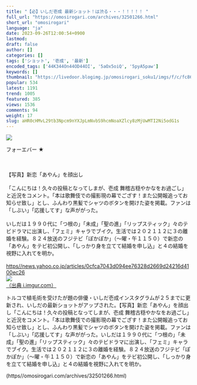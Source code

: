 ```yaml
---
title: "【必】いしだ壱成 最新ショット！は渋る・・・！！！！！ "
full_url: "https://omosirogari.com/archives/32501266.html"
short_url: "omosirogari"
language: "ja"
date: 2023-09-26T12:00:54+0900
lastmod: 
draft: false
author: []
categories: []
tags: ['ショット', '壱成', '最新']
encoded_tags: ['44K344On44OD44OI', '5aOx5oiQ', '5pyA5paw']
keywords: []
thumbnail: "https://livedoor.blogimg.jp/omosirogari_soku1/imgs/f/c/fc86bf84.jpg"
popular: 534
latest: 1191
trend: 1005
featured: 385
views: 1536
comments: 94
weight: 17
slug: aHR0cHMvL29tb3Npcm9nYXJpLmNvbS9hcmNoaXZlcy8zMjUwMTI2Ni5odG1s
---
```


![](https://livedoor.blogimg.jp/omosirogari_soku1/imgs/f/c/fc86bf84.jpg)

<div><p>フォーエバー ★ </p><br> <br> 【写真】新恋「あやん」を顔出し <br> <br> 「こんにちは！久々の投稿となってしまが、壱成 舞稽古穏やかなをお過ごし」と近況をコメント。「本は歌舞伎での撮影現の幕でござす！また公開報追ってお知らせ致し」とし、ふんわり黒髪でシャツのボタンを開けた姿を掲載。ファンは「しぶい」「応援してす」な声ががった。 <br> <br> いしだは１９９０代に「つ根の」「未成」「聖の進」「リップスティック」々のテビドラマに出演し、「フェミ」キャラでブイク。生活では２０２１１２に３の離婚を経験。８２４放送のフジテビ「ぽかぽか」（～曜・午１１５０）で新恋の「あやん」をテビ初公開し、「しっかり身を立てて結婚を申し込」と４の結婚を視野に入れてを明か。 <br> <br> <a target='_blank' href='https//news.yahoo.co.jp/articles/0cfca7043d094ee76328d2669d24216d4100ec26'>https//news.yahoo.co.jp/articles/0cfca7043d094ee76328d2669d24216d4100ec26</a> <br> <a href='https//i.imgur.com/SPZWLrk.jpg' target='_blank' class='' id='img_1_1'><img src='https//livedoor.blogimg.jp/omosirogari_soku1/imgs/f/c/fc86bf84.jpg'><br>（出典 i.imgur.com）<br></a> <p>トルコで植毛術を受けたが題の俳優・いしだ壱成インスタグラムが２５までに更新され、いしだの最新ショットがアップされた。【写真】新恋「あやん」を顔出し「こんにちは！久々の投稿となってしまが、壱成 舞稽古穏やかなをお過ごし」と近況をコメント。「本は歌舞伎での撮影現の幕でござす！また公開報追ってお知らせ致し」とし、ふんわり黒髪でシャツのボタンを開けた姿を掲載。ファンは「しぶい」「応援してす」な声ががった。いしだは１９９０代に「つ根の」「未成」「聖の進」「リップスティック」々のテビドラマに出演し、「フェミ」キャラでブイク。生活では２０２１１２に３の離婚を経験。８２４放送のフジテビ「ぽかぽか」（～曜・午１１５０）で新恋の「あやん」をテビ初公開し、「しっかり身を立てて結婚を申し込」と４の結婚を視野に入れてを明か。</p></div>

(https//omosirogari.com/archives/32501266.html)
